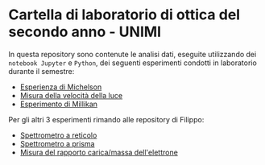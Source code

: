 # Cartella di laboratorio di ottica del secondo anno - UNIMI

In questa repository sono contenute le analisi dati, eseguite utilizzando dei `notebook Jupyter` e `Python`, dei seguenti esperimenti condotti in laboratorio durante il semestre:

- [Esperienza di Michelson](https://github.com/Mattia04/Labo_2_Anno_ottica/blob/main/Michelson/analisi.ipynb)
- [Misura della velocità della luce](https://github.com/Mattia04/Labo_2_Anno_ottica/blob/main/Velocita_luce/analisi.ipynb)
- [Esperimento di Millikan](https://github.com/Mattia04/Labo_2_Anno_ottica/blob/main/Millikan/analisi2.ipynb)

Per gli altri 3 esperimenti rimando alle repository di Filippo:

- [Spettrometro a reticolo](https://github.com/trapano-monogamo/labo_OEFM_reticolo)
- [Spettrometro a prisma](https://github.com/trapano-monogamo/labo_OEFM_prisma)
- [Misura del rapporto carica/massa dell'elettrone](https://github.com/trapano-monogamo/labo_OEFM_eom)
